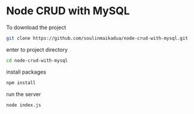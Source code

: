 # Node CRUD with MySQL

To download the project

```bash
git clone https://github.com/soulinmaikadua/node-crud-with-mysql.git
```

enter to project directory

```bash
cd node-crud-with-mysql
```

install packages

```bash
npm install
```

run the server

```bash
node index.js
```

